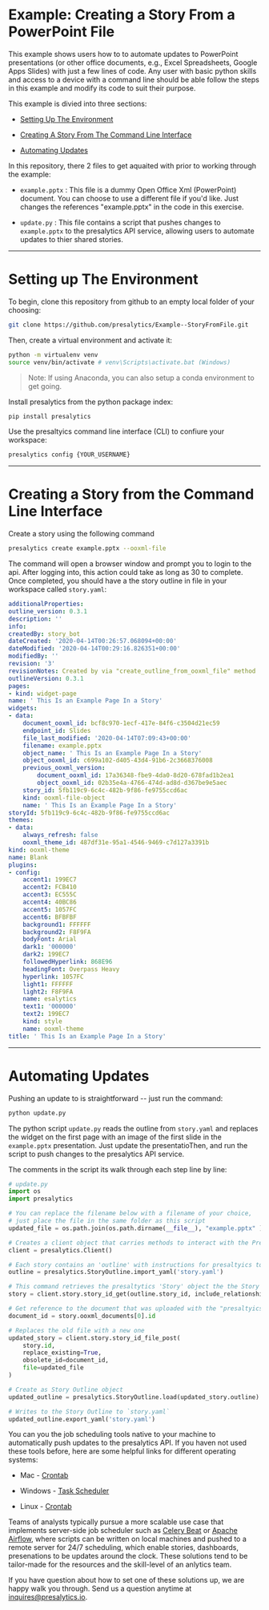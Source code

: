 # Example: Creating a Story From a PowerPoint File

This example shows users how to to automate updates to PowerPoint presentations (or other office documents, e.g., Excel Spreadsheets, Google Apps Slides) with just a few lines of code.  Any user with basic python skills and access to a device with a command line should be able follow the steps in this example and modify its code to suit their purpose.



This example is divied into three sections:

* [Setting Up The Environment](#Setting)

* [Creating A Story From The Command Line Interface](#creating)

* [Automating Updates](#Automating)

In this repository, there 2 files to get aquaited with prior to working through the example:

* `example.pptx` : This file is a dummy Open Office Xml (PowerPoint) document.  You can choose to use a different file if you'd like.  Just changes the references "example.pptx" in the code in this exercise.

* `update.py` : This file contains a script that pushes changes to `example.pptx` to the presalytics API service, allowing users to automate updates to thier shared stories.

---

# Setting up The Environment

To begin, clone this repository from github to an empty local folder of your choosing:

~~~~bash
git clone https://github.com/presalytics/Example--StoryFromFile.git
~~~~

Then, create a virtual environment and activate it:

~~~~bash
python -m virtualenv venv
source venv/bin/activate # venv\Scripts\activate.bat (Windows)
~~~~
> Note: If using Anaconda, you can also setup a conda environment to get going.


Install presalytics from the python package index:

~~~~bash
pip install presalytics
~~~~

Use the presaltyics command line interface (CLI) to confiure your workspace:

~~~~bash
presalytics config {YOUR_USERNAME}
~~~~

---

# Creating a Story from the Command Line Interface

Create a story using the following command

~~~~bash
presalytics create example.pptx --ooxml-file
~~~~

The command will open a browser window and prompt you to login to the api. After logging into, this action could take as long as 30 to complete.  Once completed, you should have a the story outline in file in your workspace called `story.yaml`:

~~~~yaml
additionalProperties:
outline_version: 0.3.1
description: ''
info:
createdBy: story_bot
dateCreated: '2020-04-14T00:26:57.068094+00:00'
dateModified: '2020-04-14T00:29:16.826351+00:00'
modifiedBy: ''
revision: '3'
revisionNotes: Created by via "create_outline_from_ooxml_file" method
outlineVersion: 0.3.1
pages:
- kind: widget-page
name: ' This Is an Example Page In a Story'
widgets:
- data:
    document_ooxml_id: bcf8c970-1ecf-417e-84f6-c3504d21ec59
    endpoint_id: Slides
    file_last_modified: '2020-04-14T07:09:43+00:00'
    filename: example.pptx
    object_name: ' This Is an Example Page In a Story'
    object_ooxml_id: c699a102-d405-43d4-91b6-2c3668376008
    previous_ooxml_version:
        document_ooxml_id: 17a36348-fbe9-4da0-8d20-678fad1b2ea1
        object_ooxml_id: 02b35e4a-4766-474d-ad8d-d367be9e5aec
    story_id: 5fb119c9-6c4c-482b-9f86-fe9755ccd6ac
    kind: ooxml-file-object
    name: ' This Is an Example Page In a Story'
storyId: 5fb119c9-6c4c-482b-9f86-fe9755ccd6ac
themes:
- data:
    always_refresh: false
    ooxml_theme_id: 487df31e-95a1-4546-9469-c7d127a3391b
kind: ooxml-theme
name: Blank
plugins:
- config:
    accent1: 199EC7
    accent2: FCB410
    accent3: EC555C
    accent4: 40BC86
    accent5: 1057FC
    accent6: BFBFBF
    background1: FFFFFF
    background2: F8F9FA
    bodyFont: Arial
    dark1: '000000'
    dark2: 199EC7
    followedHyperlink: 868E96
    headingFont: Overpass Heavy
    hyperlink: 1057FC
    light1: FFFFFF
    light2: F8F9FA
    name: esalytics
    text1: '000000'
    text2: 199EC7
    kind: style
    name: ooxml-theme
title: ' This Is an Example Page In a Story'
~~~~


---

# Automating Updates


Pushing an update to is straightforward -- just run the command:
   
~~~bash
python update.py
~~~~

The python script `update.py` reads the outline from `story.yaml` and replaces the widget on the first page with an image of the first slide in the `example.pptx` presentation.  Just update the presentatioThen, and run the script to push changes to the presalytics API service.

The comments in the script its walk through each step line by line:

~~~~python
# update.py
import os
import presalytics

# You can replace the filename below with a filename of your choice,
# just place the file in the same folder as this script
updated_file = os.path.join(os.path.dirname(__file__), "example.pptx" )

# Creates a client object that carries methods to interact with the Presalytics API
client = presalytics.Client()

# Each story contains an 'outline' with instructions for presaltyics to
outline = presalytics.StoryOutline.import_yaml('story.yaml')

# This command retrieves the presaltytics 'Story' object the the Story API
story = client.story.story_id_get(outline.story_id, include_relationships=True)

# Get reference to the document that was uploaded with the "presaltyics create Example2.pptx --ooxml-file" command
document_id = story.ooxml_documents[0].id

# Replaces the old file with a new one
updated_story = client.story.story_id_file_post(
    story.id, 
    replace_existing=True, 
    obsolete_id=document_id,
    file=updated_file
)

# Create as Story Outline object
updated_outline = presalytics.StoryOutline.load(updated_story.outline)

# Writes to the Story Outline to `story.yaml`
updated_outline.export_yaml('story.yaml')
~~~~

You can you the job scheduling tools native to your machine to automatically push updates to the presalytics API.  If you haven not used these tools before, here are some helpful links for different operating systems:

* Mac - [Crontab](https://medium.com/better-programming/https-medium-com-ratik96-scheduling-jobs-with-crontab-on-macos-add5a8b26c30)

* Windows - [Task Scheduler](https://towardsdatascience.com/automate-your-python-scripts-with-task-scheduler-661d0a40b279)

* Linux - [Crontab](https://opensource.com/article/17/11/how-use-cron-linux)

Teams of analysts typically pursue a more scalable use case that implements server-side job scheduler such as [Celery Beat](https://docs.celeryproject.org/en/latest/userguide/periodic-tasks.html) or [Apache Airflow](https://airflow.apache.org/), where scripts can be written on local machines and pushed to a remote server for 24/7 scheduling, which enable stories, dashboards, presenations to be updates around the clock.  These solutions tend to be tailor-made for the resources and the skill-level of an anlytics team.   

If you have question about how to set one of these solutions up, we are happy walk you through.  Send us a question anytime at [inquires@presalytics.io](mailto:inquires@presalytics.io).



